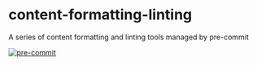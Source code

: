 # content-formatting-linting

A series of content formatting and linting tools managed by pre-commit

[![pre-commit](https://img.shields.io/badge/pre--commit-enabled-brightgreen?logo=pre-commit&logoColor=white)](https://github.com/pre-commit/pre-commit)

